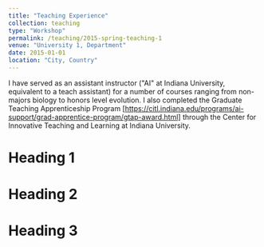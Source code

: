 ```yaml
---
title: "Teaching Experience"
collection: teaching
type: "Workshop"
permalink: /teaching/2015-spring-teaching-1
venue: "University 1, Department"
date: 2015-01-01
location: "City, Country"
---
```


I have served as an assistant instructor ("AI" at Indiana University, equivalent to a teach assistant) for a number of courses ranging from non-majors biology to honors level evolution. I also completed the Graduate Teaching Apprenticeship Program [https://citl.indiana.edu/programs/ai-support/grad-apprentice-program/gtap-award.html] through the Center for Innovative Teaching and Learning at Indiana University.  

Heading 1
======

Heading 2
======

Heading 3
======
